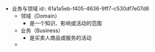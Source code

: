 - 业务与领域
  id:: 61a1a5eb-f405-4636-9ff7-c530df7e07d8
	- 领域（Domain）
		- 是一个知识、影响或活动的范围
	- 业务（Business）
		- 是买卖人商品或服务的活动
	-